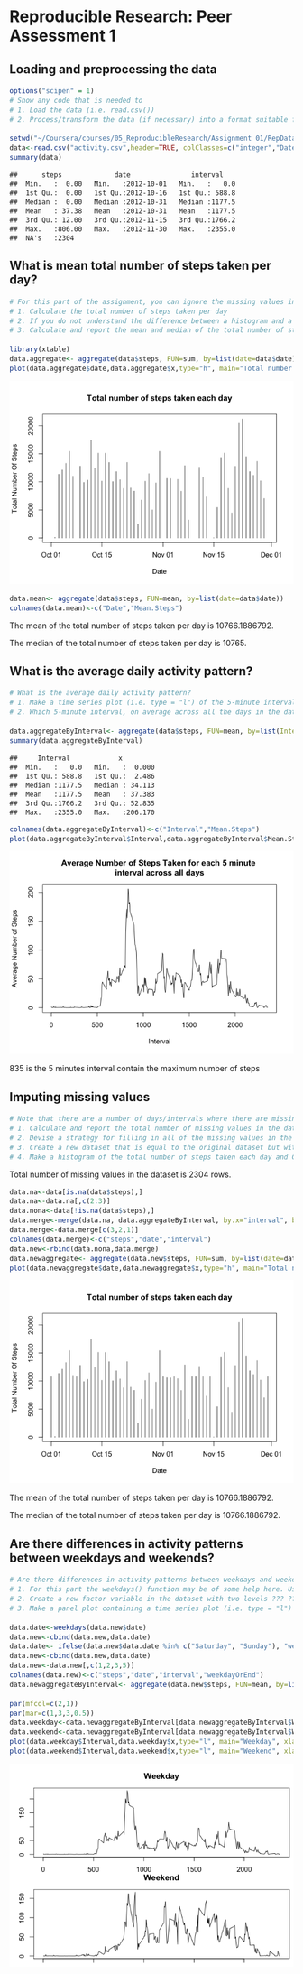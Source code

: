 # Reproducible Research: Peer Assessment 1

## Loading and preprocessing the data


```r
options("scipen" = 1)
# Show any code that is needed to  
# 1. Load the data (i.e. read.csv())  
# 2. Process/transform the data (if necessary) into a format suitable for your analysis

setwd("~/Coursera/courses/05_ReproducibleResearch/Assignment 01/RepData_PeerAssessment1")
data<-read.csv("activity.csv",header=TRUE, colClasses=c("integer","Date","integer"))
summary(data)
```

```
##      steps             date               interval     
##  Min.   :  0.00   Min.   :2012-10-01   Min.   :   0.0  
##  1st Qu.:  0.00   1st Qu.:2012-10-16   1st Qu.: 588.8  
##  Median :  0.00   Median :2012-10-31   Median :1177.5  
##  Mean   : 37.38   Mean   :2012-10-31   Mean   :1177.5  
##  3rd Qu.: 12.00   3rd Qu.:2012-11-15   3rd Qu.:1766.2  
##  Max.   :806.00   Max.   :2012-11-30   Max.   :2355.0  
##  NA's   :2304
```
## What is mean total number of steps taken per day?


```r
# For this part of the assignment, you can ignore the missing values in the dataset.  
# 1. Calculate the total number of steps taken per day  
# 2. If you do not understand the difference between a histogram and a barplot, research the   difference between them. Make a histogram of the total number of steps taken each day  
# 3. Calculate and report the mean and median of the total number of steps taken per day  

library(xtable)
data.aggregate<- aggregate(data$steps, FUN=sum, by=list(date=data$date))
plot(data.aggregate$date,data.aggregate$x,type="h", main="Total number of steps taken each day", xlab = "Date", ylab="Total Number Of Steps")
```

![](PA1_template_files/figure-html/unnamed-chunk-2-1.png) 

```r
data.mean<- aggregate(data$steps, FUN=mean, by=list(date=data$date))
colnames(data.mean)<-c("Date","Mean.Steps")
```
The mean of the total number of steps taken per day is 10766.1886792.

The median of the total number of steps taken per day is 10765.

## What is the average daily activity pattern?


```r
# What is the average daily activity pattern?
# 1. Make a time series plot (i.e. type = "l") of the 5-minute interval (x-axis) and the average number of steps taken, averaged across all days (y-axis)
# 2. Which 5-minute interval, on average across all the days in the dataset, contains the  maximum number of steps?

data.aggregateByInterval<- aggregate(data$steps, FUN=mean, by=list(Interval = data$interval), na.rm=TRUE)
summary(data.aggregateByInterval)
```

```
##     Interval            x          
##  Min.   :   0.0   Min.   :  0.000  
##  1st Qu.: 588.8   1st Qu.:  2.486  
##  Median :1177.5   Median : 34.113  
##  Mean   :1177.5   Mean   : 37.383  
##  3rd Qu.:1766.2   3rd Qu.: 52.835  
##  Max.   :2355.0   Max.   :206.170
```

```r
colnames(data.aggregateByInterval)<-c("Interval","Mean.Steps")
plot(data.aggregateByInterval$Interval,data.aggregateByInterval$Mean.Steps,type="l", main="Average Number of Steps Taken for each 5 minute \ninterval across all days", xlab="Interval", ylab="Average Number of Steps")
```

![](PA1_template_files/figure-html/unnamed-chunk-3-1.png) 

835 is the 5 minutes interval contain the maximum number of steps

## Imputing missing values


```r
# Note that there are a number of days/intervals where there are missing values (coded as NA). The presence of missing days may introduce bias into some calculations or summaries of the data.
# 1. Calculate and report the total number of missing values in the dataset (i.e. the total number of rows with NAs)
# 2. Devise a strategy for filling in all of the missing values in the dataset. The strategy does not need to be sophisticated. For example, you could use the mean/median for that day, or the mean for that 5-minute interval, etc.
# 3. Create a new dataset that is equal to the original dataset but with the missing data filled in.
# 4. Make a histogram of the total number of steps taken each day and Calculate and report the mean and median total number of steps taken per day. Do these values differ from the estimates from the first part of the assignment? What is the impact of imputing missing data on the estimates of the total daily number of steps?
```
Total number of missing values in the dataset is 2304 rows.


```r
data.na<-data[is.na(data$steps),]
data.na<-data.na[,c(2:3)]
data.nona<-data[!is.na(data$steps),]
data.merge<-merge(data.na, data.aggregateByInterval, by.x="interval", by.y="Interval")
data.merge<-data.merge[c(3,2,1)]
colnames(data.merge)<-c("steps","date","interval")
data.new<-rbind(data.nona,data.merge)
data.newaggregate<- aggregate(data.new$steps, FUN=sum, by=list(date=data.new$date))
plot(data.newaggregate$date,data.newaggregate$x,type="h", main="Total number of steps taken each day", xlab = "Date", ylab="Total Number Of Steps")
```

![](PA1_template_files/figure-html/unnamed-chunk-5-1.png) 
  
The mean of the total number of steps taken per day is 10766.1886792.

The median of the total number of steps taken per day is 10766.1886792.

## Are there differences in activity patterns between weekdays and weekends?


```r
# Are there differences in activity patterns between weekdays and weekends?
# 1. For this part the weekdays() function may be of some help here. Use the dataset with the filled-in missing values for this part.
# 2. Create a new factor variable in the dataset with two levels ??? ???weekday??? and ???weekend??? indicating whether a given date is a weekday or weekend day.
# 3. Make a panel plot containing a time series plot (i.e. type = "l") of the 5-minute interval (x-axis) and the average number of steps taken, averaged across all weekday days or weekend days (y-axis). See the README file in the GitHub repository to see an example of what this plot should look like using simulated data.

data.date<-weekdays(data.new$date)
data.new<-cbind(data.new,data.date)
data.date<- ifelse(data.new$data.date %in% c("Saturday", "Sunday"), "weekend", "weekday")
data.new<-cbind(data.new,data.date)
data.new<-data.new[,c(1,2,3,5)]
colnames(data.new)<-c("steps","date","interval","weekdayOrEnd")
data.newaggregateByInterval<- aggregate(data.new$steps, FUN=mean, by=list(Interval = data.new$interval, WeekdayOrEnd = data.new$weekdayOrEnd), na.rm=TRUE)

par(mfcol=c(2,1))
par(mar=c(1,3,3,0.5))
data.weekday<-data.newaggregateByInterval[data.newaggregateByInterval$WeekdayOrEnd=="weekday",]
data.weekend<-data.newaggregateByInterval[data.newaggregateByInterval$WeekdayOrEnd=="weekend",]
plot(data.weekday$Interval,data.weekday$x,type="l", main="Weekday", xlab="Interval", ylab="Average Number of Steps")
plot(data.weekend$Interval,data.weekend$x,type="l", main="Weekend", xlab="Interval", ylab="Average Number of Steps")
```

![](PA1_template_files/figure-html/unnamed-chunk-6-1.png) 



